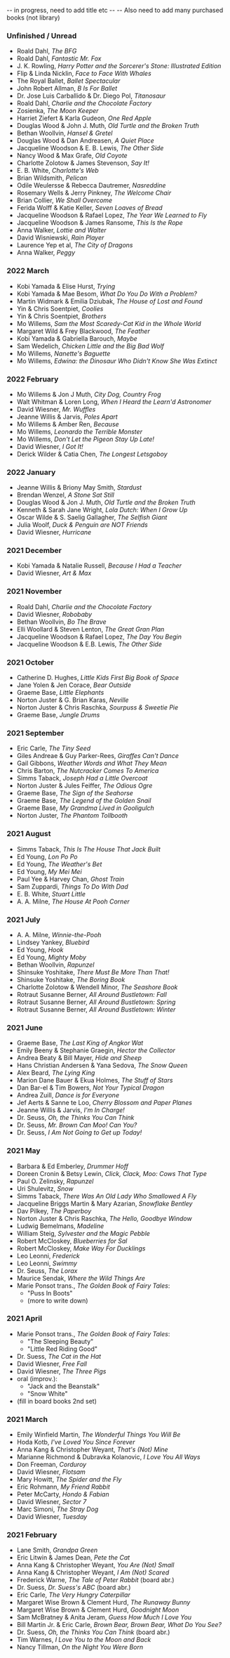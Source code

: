 -- in progress, need to add title etc --
-- Also need to add many purchased books (not library)

### Unfinished / Unread
- Roald Dahl, *The BFG*
- Roald Dahl, *Fantastic Mr. Fox*
- J. K. Rowling, *Harry Potter and the Sorcerer's Stone: Illustrated Edition*
- Flip & Linda Nicklin, *Face to Face With Whales*
- The Royal Ballet, *Ballet Spectacular*
- John Robert Allman, *B Is For Ballet*
- Dr. Jose Luis Carballido & Dr. Diego Pol, *Titanosaur*
- Roald Dahl, *Charlie and the Chocolate Factory*
- Zosienka, *The Moon Keeper*
- Harriet Ziefert & Karla Gudeon, *One Red Apple*
- Douglas Wood & John J. Muth, *Old Turtle and the Broken Truth*
- Bethan Woollvin, *Hansel & Gretel*
- Douglas Wood & Dan Andreasen, *A Quiet Place*
- Jacqueline Woodson & E. B. Lewis, *The Other Side*
- Nancy Wood & Max Grafe, *Old Coyote*
- Charlotte Zolotow & James Stevenson, *Say It!*
- E. B. White, *Charlotte's Web*
- Brian Wildsmith, *Pelican*
- Odile Weulersse & Rebecca Dautremer, *Nasreddine*
- Rosemary Wells & Jerry Pinkney, *The Welcome Chair*
- Brian Collier, *We Shall Overcome*
- Ferida Wolff & Katie Keller, *Seven Loaves of Bread*
- Jacqueline Woodson & Rafael Lopez, *The Year We Learned to Fly*
- Jacqueline Woodson & James Ransome, *This Is the Rope*
- Anna Walker, *Lottie and Walter*
- David Wisniewski, *Rain Player*
- Laurence Yep et al, *The City of Dragons*
- Anna Walker, *Peggy*

### 2022 March
- Kobi Yamada & Elise Hurst, *Trying*
- Kobi Yamada & Mae Besom, *What Do You Do With a Problem?*
- Martin Widmark & Emilia Dziubak, *The House of Lost and Found*
- Yin & Chris Soentpiet, *Coolies*
- Yin & Chris Soentpiet, *Brothers*
- Mo Willems, *Sam the Most Scaredy-Cat Kid in the Whole World*
- Margaret Wild & Frey Blackwood, *The Feather*
- Kobi Yamada & Gabriella Barouch, *Maybe*
- Sam Wedelich, *Chicken Little and the Big Bad Wolf*
- Mo Willems, *Nanette's Baguette*
- Mo Willems, *Edwina: the Dinosaur Who Didn't Know She Was Extinct*

### 2022 February
- Mo Willems & Jon J Muth, *City Dog, Country Frog*
- Walt Whitman & Loren Long, *When I Heard the Learn'd Astronomer*
- David Wiesner, *Mr. Wuffles*
- Jeanne Willis & Jarvis, *Poles Apart*
- Mo Willems & Amber Ren, *Because*
- Mo Willems, *Leonardo the Terrible Monster*
- Mo Willems, *Don't Let the Pigeon Stay Up Late!*
- David Wiesner, *I Got It!*
- Derick Wilder & Catia Chen, *The Longest Letsgoboy*

### 2022 January
- Jeanne Willis & Briony May Smith, *Stardust*
- Brendan Wenzel, *A Stone Sat Still*
- Douglas Wood & Jon J. Muth, *Old Turtle and the Broken Truth*
- Kenneth & Sarah Jane Wright, *Lola Dutch: When I Grow Up*
- Oscar Wilde & S. Saelig Gallagher, *The Selfish Giant*
- Julia Woolf, *Duck & Penguin are NOT Friends*
- David Wiesner, *Hurricane*

### 2021 December
- Kobi Yamada & Natalie Russell, *Because I Had a Teacher*
- David Wiesner, *Art & Max*

### 2021 November
- Roald Dahl, *Charlie and the Chocolate Factory*
- David Wiesner, *Robobaby*
- Bethan Woollvin, *Bo The Brave*
- Elli Woollard & Steven Lenton, *The Great Gran Plan*
- Jacqueline Woodson & Rafael Lopez, *The Day You Begin*
- Jacqueline Woodson & E.B. Lewis, *The Other Side*

### 2021 October
- Catherine D. Hughes, *Little Kids First Big Book of Space*
- Jane Yolen & Jen Corace, *Bear Outside*
- Graeme Base, *Little Elephants*
- Norton Juster & G. Brian Karas, *Neville*
- Norton Juster & Chris Raschka, *Sourpuss & Sweetie Pie*
- Graeme Base, *Jungle Drums*

### 2021 September
- Eric Carle, *The Tiny Seed*
- Giles Andreae & Guy Parker-Rees, *Giraffes Can't Dance*
- Gail Gibbons, *Weather Words and What They Mean*
- Chris Barton, *The Nutcracker Comes To America*
- Simms Taback, *Joseph Had a Little Overcoat*
- Norton Juster & Jules Feiffer, *The Odious Ogre*
- Graeme Base, *The Sign of the Seahorse*
- Graeme Base, *The Legend of the Golden Snail*
- Graeme Base, *My Grandma Lived in Gooligulch*
- Norton Juster, *The Phantom Tollbooth*

### 2021 August
- Simms Taback, *This Is The House That Jack Built*
- Ed Young, *Lon Po Po*
- Ed Young, *The Weather's Bet*
- Ed Young, *My Mei Mei*
- Paul Yee & Harvey Chan, *Ghost Train*
- Sam Zuppardi, *Things To Do With Dad*
- E. B. White, *Stuart Little*
- A. A. Milne, *The House At Pooh Corner*

### 2021 July
- A. A. Milne, *Winnie-the-Pooh*
- Lindsey Yankey, *Bluebird*
- Ed Young, *Hook*
- Ed Young, *Mighty Moby*
- Bethan Woollvin, *Rapunzel*
- Shinsuke Yoshitake, *There Must Be More Than That!*
- Shinsuke Yoshitake, *The Boring Book*
- Charlotte Zolotow & Wendell Minor, *The Seashore Book*
- Rotraut Susanne Berner, *All Around Bustletown: Fall*
- Rotraut Susanne Berner, *All Around Bustletown: Spring*
- Rotraut Susanne Berner, *All Around Bustletown: Winter*

### 2021 June

- Graeme Base, *The Last King of Angkor Wat*
- Emily Beeny & Stephanie Graegin, *Hector the Collector*
- Andrea Beaty & Bill Mayer, *Hide and Sheep*
- Hans Christian Andersen & Yana Sedova, *The Snow Queen*
- Alex Beard, *The Lying King*
- Marion Dane Bauer & Ekua Holmes, *The Stuff of Stars*
- Dan Bar-el & Tim Bowers, *Not Your Typical Dragon*
- Andrea Zuill, *Dance is for Everyone*
- Jef Aerts & Sanne te Loo, *Cherry Blossom and Paper Planes*
- Jeanne Willis & Jarvis, *I'm In Charge!*
- Dr. Seuss, *Oh, the Thinks You Can Think*
- Dr. Seuss, *Mr. Brown Can Moo! Can You?*
- Dr. Seuss, *I Am Not Going to Get up Today!*

### 2021 May
- Barbara & Ed Emberley, *Drummer Hoff*
- Doreen Cronin & Betsy Lewin, *Click, Clack, Moo: Cows That Type*
- Paul O. Zelinsky, *Rapunzel*
- Uri Shulevitz, *Snow*
- Simms Taback, *There Was An Old Lady Who Smallowed A Fly*
- Jacqueline Briggs Martin & Mary Azarian, *Snowflake Bentley*
- Dav Pilkey, *The Paperboy*
- Norton Juster & Chris Raschka, *The Hello, Goodbye Window*
- Ludwig Bemelmans, *Madeline*
- William Steig, *Sylvester and the Magic Pebble*
- Robert McCloskey, *Blueberries for Sal*
- Robert McCloskey, *Make Way For Ducklings*
- Leo Leonni, *Frederick*
- Leo Leonni, *Swimmy*
- Dr. Seuss, *The Lorax*
- Maurice Sendak, *Where the Wild Things Are*
- Marie Ponsot trans., *The Golden Book of Fairy Tales*:
  - "Puss In Boots"
  - (more to write down)

### 2021 April
- Marie Ponsot trans., *The Golden Book of Fairy Tales*:
  - "The Sleeping Beauty"
  - "Little Red Riding Good"
- Dr. Suess, *The Cat in the Hat*
- David Wiesner, *Free Fall*
- David Wiesner, *The Three Pigs*
- oral (improv.):
  - "Jack and the Beanstalk"
  - "Snow White"
- (fill in board books 2nd set)

### 2021 March
- Emily Winfield Martin, *The Wonderful Things You Will Be*
- Hoda Kotb, *I've Loved You Since Forever*
- Anna Kang & Christopher Weyant, *That's (Not) Mine*
- Marianne Richmond & Dubravka Kolanovic, *I Love You All Ways*
- Don Freeman, *Corduroy*
- David Wiesner, *Flotsam*
- Mary Howitt, *The Spider and the Fly*
- Eric Rohmann, *My Friend Rabbit*
- Peter McCarty, *Hondo & Fabian*
- David Wiesner, *Sector 7*
- Marc Simoni, *The Stray Dog*
- David Wiesner, *Tuesday*

### 2021 February
- Lane Smith, *Grandpa Green*
- Eric Litwin & James Dean, *Pete the Cat*
- Anna Kang & Christopher Weyant, *You Are (Not) Small*
- Anna Kang & Christopher Weyant, *I Am (Not) Scared*
- Frederick Warne, *The Tale of Peter Rabbit* (board abr.)
- Dr. Suess, *Dr. Suess's ABC* (board abr.)
- Eric Carle, *The Very Hungry Caterpillar*
- Margaret Wise Brown & Clement Hurd, *The Runaway Bunny*
- Margaret Wise Brown & Clement Hurd, *Goodnight Moon*
- Sam McBratney & Anita Jeram, *Guess How Much I Love You*
- Bill Martin Jr. & Eric Carle, *Brown Bear, Brown Bear, What Do You See?*
- Dr. Suess, *Oh, the Thinks You Can Think* (board abr.)
- Tim Warnes, *I Love You to the Moon and Back*
- Nancy Tillman, *On the Night You Were Born*
